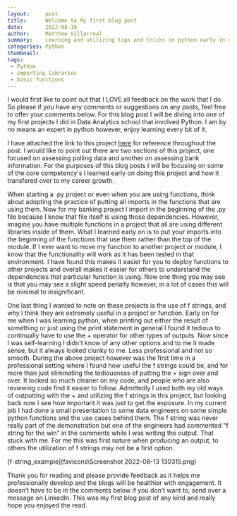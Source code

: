 ```yaml
---
layout:     post
title:      Welcome to My first blog post
date:       2022-08-10
author:     Matthew Villarreal
summary:    Learning and utilizing tips and tricks in python early in my career
categories: Python
thumbnail:  
tags:
 - Python
 - importing libraries
 - basic functions
---
```



I would first like to point out that I LOVE all feedback on the work that I do. So please if you have any comments or suggestions on any posts, feel free to offer your comments below. For this blog post I will be diving into one of my first projects I did in Data Analytics school that involved Python. I am by no means an expert in python however, enjoy learning every bit of it. 

I have attached the link to this project [here](https://github.com/Mvillarreal88/Bank-and-Polling-Python-Analysis-) for reference throughout the post. I would like to point out there are two sections of this project, one focused on assessing polling data and another on assessing bank information. For the purposes of this blog posts I will be focusing on some of the core competency's I learned early on doing this project and how it transfered over to my career growth.

When starting a .py project or even when you are using functions, think about adopting the practice of putting all imports in the functions that are using them. Now for my banking project I import in the beginning of the .py file because I know that file itself is using those dependencies. However, imagine you have multiple functions in a project that all are using different libraries inside of them. What I learned early on is to put your imports into the beginning of the functions that use them rather than the top of the module. If I ever want to move my function to another project or module, I know that the functionality will work as it has been tested in that environment. I have found this makes it easier for you to deploy functions to other projects and overall makes it easier for others to understand the dependencies that particular function is using. Now one thing you may see is that you may see a slight speed penalty however, in a lot of cases this will be minimal to insignificant.

One last thing I wanted to note on these projects is the use of f strings, and why I think they are extremely useful in a project or function. Early on for me when I was learning python, when printing out either the result of something or just using the print statement in general I found it tedious to continually have to use the + operator for other types of outputs. Now since I was self-learning I didn't know of any other options and to me it made sense, but it always looked clunky to me. Less professional and not so smooth. During the above project however was the first time in a professional setting where I found how useful the f strings could be, and for more than just eliminating the tediousness of putting the + sign over and over. It looked so much cleaner on my code, and people who are also reviewing code find it easier to follow. Admittedly I used both my old ways of  outputting with the + and utilizing the f strings in this project, but looking back now I see how important it was just to get the exposure. In my current job I had done a small presentation to some data engineers on some simple python functions and the use cases behind them. The f string was never really part of the demonstration but one of the engineers had commented "f string for the win" in the comments while I was writing the output. That stuck with me. For me this was first nature when producing an output, to others the utilization of f strings may not be a first option.

[f-string_example](favicons\Screenshot 2022-08-13 130315.png)

Thank you for reading and please provide feedback as it helps me professionally develop and the blogs will be healthier with engagement. It doesn’t have to be in the comments below if you don’t want to, send over a message on LinkedIn. This was my first blog post of any kind and really hope you enjoyed the read. 


[1]: http://www.jacobtomlinson.co.uk/

